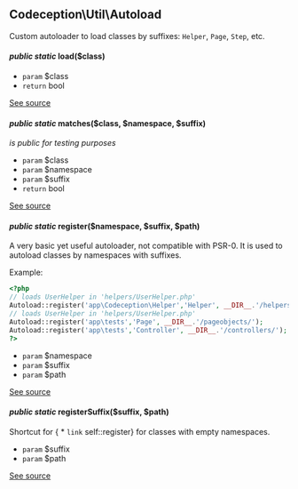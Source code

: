 
## Codeception\Util\Autoload



Custom autoloader to load classes by suffixes: `Helper`, `Page`, `Step`, etc.



#### *public static* load($class) 

 * `param` $class
 * `return`  bool

[See source](https://github.com/Codeception/Codeception/blob/master/src/Codeception/Util/Autoload.php#L58)

#### *public static* matches($class, $namespace, $suffix) 

*is public for testing purposes*

 * `param` $class
 * `param` $namespace
 * `param` $suffix
 * `return`  bool

[See source](https://github.com/Codeception/Codeception/blob/master/src/Codeception/Util/Autoload.php#L86)


#### *public static* register($namespace, $suffix, $path) 

A very basic yet useful autoloader, not compatible with PSR-0.
It is used to autoload classes by namespaces with suffixes.

Example:

``` php
<?php
// loads UserHelper in 'helpers/UserHelper.php'
Autoload::register('app\Codeception\Helper','Helper', __DIR__.'/helpers/');
// loads UserHelper in 'helpers/UserHelper.php'
Autoload::register('app\tests','Page', __DIR__.'/pageobjects/');
Autoload::register('app\tests','Controller', __DIR__.'/controllers/');
?>
```

 * `param` $namespace
 * `param` $suffix
 * `param` $path

[See source](https://github.com/Codeception/Codeception/blob/master/src/Codeception/Util/Autoload.php#L34)

#### *public static* registerSuffix($suffix, $path) 

Shortcut for { * `link`  self::register} for classes with empty namespaces.

 * `param` $suffix
 * `param` $path

[See source](https://github.com/Codeception/Codeception/blob/master/src/Codeception/Util/Autoload.php#L49)

